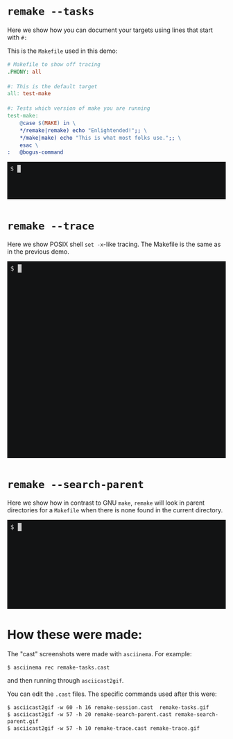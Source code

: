 # `remake --tasks`

Here we show how you can document your targets using lines that start with `#:`

This is the `Makefile` used in this demo:

```Makefile
# Makefile to show off tracing
.PHONY: all

#: This is the default target
all: test-make

#: Tests which version of make you are running
test-make:
	@case $(MAKE) in \
	*/remake|remake) echo "Enlightended!";; \
	*/make|make) echo "This is what most folks use.";; \
	esac \
: 	@bogus-command
```

![remake-tasks](remake-tasks.gif)

# `remake --trace`

Here we show POSIX shell `set -x`-like tracing. The Makefile is the same as in the previous demo.

![remake-trace](remake-trace.gif)

# `remake --search-parent`

Here we show how in contrast to GNU `make`, `remake` will look in parent directories for a `Makefile` when there is none found in the current directory.

![remake-search-parent](remake-search-parent.gif)

# How these were made:

The "cast" screenshots were made with `asciinema`. For example:

```
$ asciinema rec remake-tasks.cast
```

and then running through `asciicast2gif`.

You can edit the `.cast` files. The specific commands used after this were:

```console
$ asciicast2gif -w 60 -h 16 remake-session.cast  remake-tasks.gif
$ asciicast2gif -w 57 -h 20 remake-search-parent.cast remake-search-parent.gif
$ asciicast2gif -w 57 -h 10 remake-trace.cast remake-trace.gif
```

